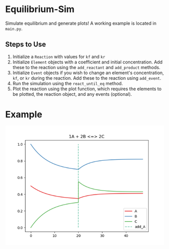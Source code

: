 # Equilibrium-Sim

Simulate equilibrium and generate plots! A working example is located in `main.py`.

## Steps to Use
1. Initialize a `Reaction` with values for `kf` and `kr`
2. Initialize `Element` objects with a coefficient and initial concentration.
Add these to the reaction using the `add_reactant` and `add_product` methods.
3. Initialize `Event` objects if you wish to change an element's concentration, `kf`, or `kr` during the reaction.
Add these to the reaction using `add_event`.
4. Run the simulation using the `react_until_eq` method.
5. Plot the reaction using the plot function, which requires the elements to be plotted, the reaction object, and any events (optional).

# Example
![Plot](plot.png)
